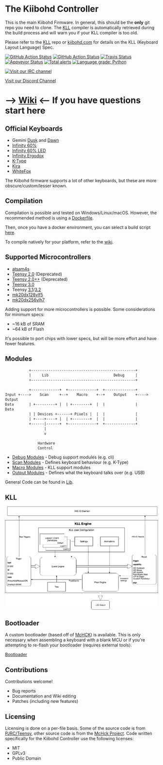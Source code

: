 The Kiibohd Controller
======================

This is the main Kiibohd Firmware.
In general, this should be the **only** git repo you need to clone.
The [KLL](https://github.com/kiibohd/kll) compiler is automatically retrieved during the build process and will warn you if your KLL compiler is too old.

Please refer to the [KLL](https://github.com/kiibohd/kll) repo or [kiibohd.com](http://kiibohd.com) for details on the KLL (Keyboard Layout Language) Spec.


[![GitHub Action Status](https://github.com/kiibohd/controller/workflows/Linux%20Build%20Environment/badge.svg)](https://github.com/kiibohd/controller/actions)
[![GitHub Action Status](https://github.com/kiibohd/controller/workflows/macOS%20Build%20Environment/badge.svg)](https://github.com/kiibohd/controller/actions)
[![Travis Status](https://travis-ci.org/kiibohd/controller.svg?branch=master)](https://travis-ci.org/kiibohd/controller) [![Appveyor Status](https://ci.appveyor.com/api/projects/status/67yk8tiyt88xmd15?svg=true)](https://ci.appveyor.com/project/kiibohd/controller/branch/master)
[![Total alerts](https://img.shields.io/lgtm/alerts/g/kiibohd/controller.svg?logo=lgtm&logoWidth=18)](https://lgtm.com/projects/g/kiibohd/controller/alerts/)
[![Language grade: Python](https://img.shields.io/lgtm/grade/python/g/kiibohd/controller.svg?logo=lgtm&logoWidth=18)](https://lgtm.com/projects/g/kiibohd/controller/context:python)

[![Visit our IRC channel](https://kiwiirc.com/buttons/irc.freenode.net/input.club.png)](https://kiwiirc.com/client/irc.freenode.net/#input.club)

[Visit our Discord Channel](https://discord.gg/GACJa4f)

# --> [Wiki](https://kiibohd.github.io/wiki/#/Quickstart) <-- If you have questions start here



Official Keyboards
------------------

* Gemini [Dusk](https://kono.store/products/gemini-dusk) and [Dawn](https://kono.store/products/gemini-dawn)
* [Infinity 60%](https://input.club/devices/infinity-keyboard/)
* [Infinity 60% LED](https://input.club/devices/infinity-keyboard/)
* [Infinity Ergodox](https://input.club/devices/infinity-ergodox/)
* [K-Type](https://input.club/k-type/)
* [Kira](https://kono.store/products/kira-mechanical-keyboard)
* [WhiteFox](https://input.club/whitefox/)


The Kiibohd firmware supports a lot of other keyboards, but these are more obscure/custom/lesser known.



Compilation
-----------

Compilation is possible and tested on Windows/Linux/macOS.
However, the recommended method is using a [Dockerfile](Dockerfiles).

Then, once you have a docker environment, you can select a build script [here](Keyboards).

To compile natively for your platform, refer to the [wiki](https://kiibohd.github.io/wiki/#/Setup).



Supported Microcontrollers
--------------------------

* [atsam4s](https://www.microchip.com/design-centers/32-bit/sam-32-bit-mcus/sam-4s-mcus)
* [Teensy 2.0](https://www.pjrc.com/store/teensy.html) (Deprecated)
* [Teensy 2.0++](https://www.pjrc.com/store/teensypp.html) (Deprecated)
* [Teensy 3.0](https://www.pjrc.com/store/teensy3.html)
* Teensy [3.1](https://www.pjrc.com/store/teensy31.html)/[3.2](https://www.pjrc.com/store/teensy32.html)
* [mk20dx128vlf5](https://www.nxp.com/part/MK20DX128VLF5)
* [mk20dx256vlh7](https://www.nxp.com/part/MK20DX256VLH7)


Adding support for more microcontrollers is possible.
Some considerations for minimum specs:

* ~16 kB of SRAM
* ~64 kB of Flash

It's possible to port chips with lower specs, but will be more effort and have fewer features.



Modules
-------

```
           +------------------------------------------------+
           |     Lib                              Debug     |
           +------------------------------------------------+

           +-------------+  +-------------+  +--------------+
Input +---->    Scan     +--+    Macro    +--+    Output    +----> Output
Data       | +---------+ |  | +--------+  |  |              |      Data
           | | Devices +------+ Pixels |  |  |              |
           | +----+----+ |  | +--------+  |  |              |
           +------|------+  +-------------+  +--------------+
                  |
                  v

               Hardware
               Control

```

* [Debug Modules](Debug) - Debug support modules (e.g. cli)
* [Scan Modules](Scan) - Defines keyboard behaviour (e.g. K-Type)
* [Macro Modules](Macro) - KLL support modules
* [Output Modules](Output) - Defines what the keyboard talks over (e.g. USB)

General Code can be found in [Lib](Lib).



KLL
---

![KLL Overview](Documentation/images/KLL_Overview.png)



Bootloader
----------

A custom bootloader (based off of [McHCK](https://github.com/mchck/mchck)) is available.
This is only necessary when assembling a keyboard with a blank MCU or if you're attempting to re-flash your bootloader (requires external tools).

[Bootloader](Bootloader)



Contributions
-------------

Contributions welcome!

* Bug reports
* Documentation and Wiki editing
* Patches (including new features)



Licensing
---------

Licensing is done on a per-file basis.
Some of the source code is from [PJRC/Teensy](http://pjrc.com), other source code is from the [McHck Project](https://mchck.org).
Code written specifically for the Kiibohd Controller use the following licenses:

* MIT
* GPLv3
* Public Domain
